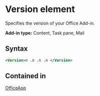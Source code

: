 # Version element

Specifies the version of your Office Add-in.

**Add-in type:** Content, Task pane, Mail

## Syntax

```XML
<Version>n .n .n .n </Version>
```

## Contained in

[OfficeApp](officeapp.md)

